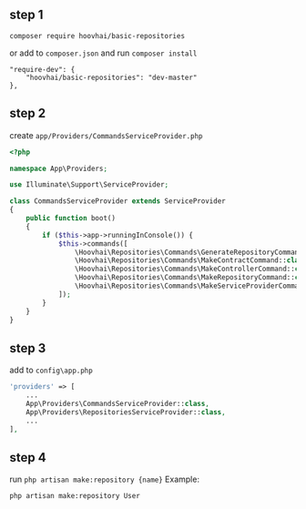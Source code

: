 ## step 1

`composer require hoovhai/basic-repositories`

or add to `composer.json` and run `composer install`

```
"require-dev": {
    "hoovhai/basic-repositories": "dev-master"
},
```

## step 2
create `app/Providers/CommandsServiceProvider.php`

```php
<?php

namespace App\Providers;

use Illuminate\Support\ServiceProvider;

class CommandsServiceProvider extends ServiceProvider
{
    public function boot()
    {
        if ($this->app->runningInConsole()) {
            $this->commands([
                \Hoovhai\Repositories\Commands\GenerateRepositoryCommand::class,
                \Hoovhai\Repositories\Commands\MakeContractCommand::class,
                \Hoovhai\Repositories\Commands\MakeControllerCommand::class,
                \Hoovhai\Repositories\Commands\MakeRepositoryCommand::class,
                \Hoovhai\Repositories\Commands\MakeServiceProviderCommand::class,
            ]);
        }
    }
}
```

## step 3

add to `config\app.php`
```php
'providers' => [
    ...
    App\Providers\CommandsServiceProvider::class,
    App\Providers\RepositoriesServiceProvider::class,
    ...
],
```
## step 4
run `php artisan make:repository {name}`
Example:

`php artisan make:repository User`
